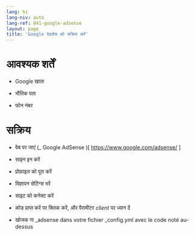 ```yaml
---
lang: hi
lang-niv: auto
lang-ref: 041-google-adsense
layout: page
title: 'Google ऐडसेंस को सक्रिय करें'
---
```


# आवश्यक शर्तें
* Google  खाता 


* भौतिक पता  


* फोन नंबर  




# सक्रिय
* वेब पर जाएं   (_  Google AdSense  )[  https://www.google.com/adsense/  ]  


* साइन इन करें  


*  प्रोफ़ाइल को पूरा करें 


* विज्ञापन सेटिंग्स  भरें 


*  साइट को कनेक्ट करें


* कोड प्राप्त करें पर क्लिक करें, और पैरामीटर   _client_   पर ध्यान दें


* खोजक गा  _adsense dans votre fichier \_config.yml avec le code noté au-dessus
  

  


